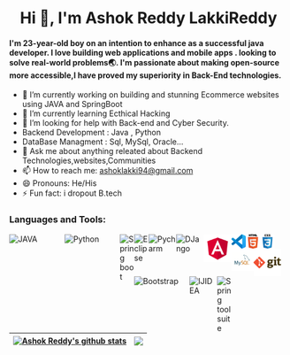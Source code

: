 <h1 align="center">Hi 👋, I'm Ashok Reddy LakkiReddy</h1>
<h4 align="left" >I'm 23-year-old boy on an intention to enhance as a successful java  developer. I love building  web applications and mobile apps . looking to solve real-world problems🌏. I'm passionate about making open-source more accessible,I have proved my superiority in Back-End technologies. </h4>

- 🔭 I’m currently working on building and stunning Ecommerce websites using JAVA and SpringBoot
- 🌱 I’m currently learning Ecthical Hacking
- 🤔 I’m looking for help with Back-end and Cyber Security.
- Backend Development : Java , Python
- DataBase Managment : Sql, MySql, Oracle...  
- 💬 Ask me about anything releated about Backend Technologies,websites,Communities
- 📫 How to reach me: ashoklakki94@gmail.com
- 😄 Pronouns: He/His
- ⚡ Fun fact: i dropout B.tech 
<h3 align="left">Languages and Tools:</h3>
<img align="left" alt="JAVA" width="100px" src="https://img.shields.io/badge/-java-3f4441?style=plastic&logo=java" />
<img align="left" alt="Python" width="100px" src="https://www.python.org/static/community_logos/python-logo.png" />
<img align="left" alt="Spring boot" width="26px" src="https://user-images.githubusercontent.com/19311256/89726694-eef1be00-da3a-11ea-8551-a9e143ea0c5d.png" />
<img align="left" alt="Eclipse" width="26px" src="https://user-images.githubusercontent.com/19311256/89726620-eea4f300-da39-11ea-8d26-8f1d68a2704a.png" />
<img align="left" alt="Pycharm" width="50px" src="https://resources.jetbrains.com/storage/products/pycharm/img/meta/pycharm_logo_300x300.png" />
<img align="left" alt="DJango" width="50px"src="https://github.com/Subhampreet/Subhampreet/blob/master/logos/django.jpg?raw=true"  />
<img align="left" alt="DJango" width="50px" src="https://raw.githubusercontent.com/github/explore/80688e429a7d4ef2fca1e82350fe8e3517d3494d/topics/angular/angular.png" />
<img align="left" alt="Visual Studio Code" width="26px" src="https://raw.githubusercontent.com/github/explore/80688e429a7d4ef2fca1e82350fe8e3517d3494d/topics/visual-studio-code/visual-studio-code.png" /><img align="left" alt="HTML5" width="26px" src="https://raw.githubusercontent.com/github/explore/80688e429a7d4ef2fca1e82350fe8e3517d3494d/topics/html/html.png" /><img align="left" alt="CSS3" width="26px" src="https://raw.githubusercontent.com/github/explore/80688e429a7d4ef2fca1e82350fe8e3517d3494d/topics/css/css.png" />
<img align="left" alt="MySQL" width="40px" src="https://raw.githubusercontent.com/github/explore/80688e429a7d4ef2fca1e82350fe8e3517d3494d/topics/mysql/mysql.png" />
<img align="left" alt="Git" width="50px" src="https://raw.githubusercontent.com/github/explore/80688e429a7d4ef2fca1e82350fe8e3517d3494d/topics/git/git.png" /> <br>
<img align="left" alt="Bootstrap" width="100px" src="https://img.shields.io/badge/Bootstrap-563D7C?style=for-the-badge&logo=bootstrap&logoColor=white" />
<img align="left" alt="IJIDEA" width="50px" src="https://upload.wikimedia.org/wikipedia/commons/thumb/9/9c/IntelliJ_IDEA_Icon.svg/96px-IntelliJ_IDEA_Icon.svg.png" />
<img align="left" alt="Spring tool suite" width="26px" src="https://user-images.githubusercontent.com/19311256/89726919-c61ef800-da3d-11ea-868d-b33d9955dfcc.png" />



<br />
<br />
<br>

| <a href="https://github.com/Ashok-reddy340/github-readme-stats"><img align="center" src="https://github-readme-stats.vercel.app/api?username=Ashok-reddy340&show_icons=true&include_all_commits=true&theme=buefy&hide_border=true" alt="Ashok Reddy's github stats" /></a> | <a href="https://github.com/Ashok-reddy340/github-readme-stats"><img align="center" src="https://github-readme-stats.vercel.app/api/top-langs/?username=Ashok-reddy340&layout=compact&theme=buefy&hide_border=true" /></a> |
| ------------- | ------------- |



